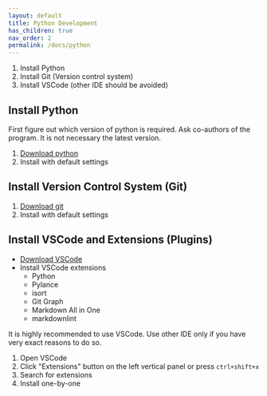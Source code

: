 ```yaml
---
layout: default
title: Python Development
has_children: true
nav_order: 2
permalink: /docs/python
---
```



1. Install Python
2. Install Git (Version control system)
3. Install VSCode (other IDE should be avoided)

## Install Python

First figure out which version of python is required. Ask co-authors of the program. It is not necessary the latest version.

1. [Download python](https://www.python.org/)
2. Install with default settings

## Install Version Control System (Git)

1. [Download git](https://git-scm.com/downloads)
2. Install with default settings

## Install VSCode and Extensions (Plugins)

- [Download VSCode](https://code.visualstudio.com/download)
- Install VSCode extensions
  - Python
  - Pylance
  - isort
  - Git Graph
  - Markdown All in One
  - markdownlint

It is highly recommended to use VSCode. Use other IDE only if you have very exact reasons to do so.

1. Open VSCode
2. Click "Extensions" button on the left vertical panel or press ```ctrl+shift+x```
3. Search for extensions
4. Install one-by-one
